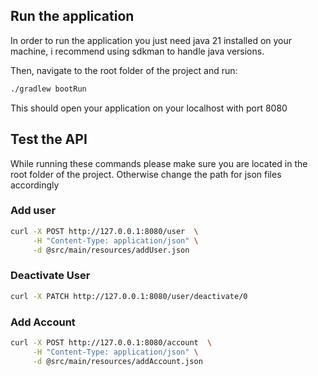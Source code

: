 ## Run the application

In order to run the application you just need java 21 installed on your machine, i recommend using sdkman to handle java
versions.

Then, navigate to the root folder of the project and run:

```bash 
./gradlew bootRun
```

This should open your application on your localhost with port 8080

## Test the API

While running these commands please make sure you are located in the root folder of the project. Otherwise change the path
for json files accordingly

### Add user

```bash
curl -X POST http://127.0.0.1:8080/user  \
     -H "Content-Type: application/json" \
     -d @src/main/resources/addUser.json
```

### Deactivate User
```bash
curl -X PATCH http://127.0.0.1:8080/user/deactivate/0
```

### Add Account
```bash 
curl -X POST http://127.0.0.1:8080/account  \
     -H "Content-Type: application/json" \
     -d @src/main/resources/addAccount.json
```
